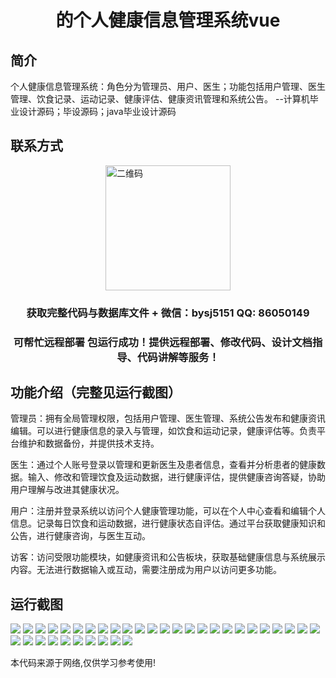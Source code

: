 <p><h1 align="center">的个人健康信息管理系统vue</h1></p>

## 简介
个人健康信息管理系统：角色分为管理员、用户、医生；功能包括用户管理、医生管理、饮食记录、运动记录、健康评估、健康资讯管理和系统公告。    --计算机毕业设计源码；毕设源码；java毕业设计源码


## 联系方式
<img src="https://bs-1329754181.cos.ap-shanghai.myqcloud.com/wx.jpg" alt="二维码" style="display: block; margin: 0 auto;" width="200px">
<p><h3 align="center">获取完整代码与数据库文件 + 微信：bysj5151 QQ: 86050149</h3></p>
<p><h3 align="center">可帮忙远程部署 包运行成功！提供远程部署、修改代码、设计文档指导、代码讲解等服务！</h3></p>

## 功能介绍（完整见运行截图）
管理员：拥有全局管理权限，包括用户管理、医生管理、系统公告发布和健康资讯编辑。可以进行健康信息的录入与管理，如饮食和运动记录，健康评估等。负责平台维护和数据备份，并提供技术支持。

医生：通过个人账号登录以管理和更新医生及患者信息，查看并分析患者的健康数据。输入、修改和管理饮食及运动数据，进行健康评估，提供健康咨询答疑，协助用户理解与改进其健康状况。

用户：注册并登录系统以访问个人健康管理功能，可以在个人中心查看和编辑个人信息。记录每日饮食和运动数据，进行健康状态自评估。通过平台获取健康知识和公告，进行健康咨询，与医生互动。

访客：访问受限功能模块，如健康资讯和公告板块，获取基础健康信息与系统展示内容。无法进行数据输入或互动，需要注册成为用户以访问更多功能。


## 运行截图
![](https://bs-1329754181.cos.ap-shanghai.myqcloud.com/ssm/PersonalHealthInformationManagementSystem/img/001.jpg)
![](https://bs-1329754181.cos.ap-shanghai.myqcloud.com/ssm/PersonalHealthInformationManagementSystem/img/002.jpg)
![](https://bs-1329754181.cos.ap-shanghai.myqcloud.com/ssm/PersonalHealthInformationManagementSystem/img/003.jpg)
![](https://bs-1329754181.cos.ap-shanghai.myqcloud.com/ssm/PersonalHealthInformationManagementSystem/img/004.jpg)
![](https://bs-1329754181.cos.ap-shanghai.myqcloud.com/ssm/PersonalHealthInformationManagementSystem/img/005.jpg)
![](https://bs-1329754181.cos.ap-shanghai.myqcloud.com/ssm/PersonalHealthInformationManagementSystem/img/006.jpg)
![](https://bs-1329754181.cos.ap-shanghai.myqcloud.com/ssm/PersonalHealthInformationManagementSystem/img/007.jpg)
![](https://bs-1329754181.cos.ap-shanghai.myqcloud.com/ssm/PersonalHealthInformationManagementSystem/img/008.jpg)
![](https://bs-1329754181.cos.ap-shanghai.myqcloud.com/ssm/PersonalHealthInformationManagementSystem/img/009.jpg)
![](https://bs-1329754181.cos.ap-shanghai.myqcloud.com/ssm/PersonalHealthInformationManagementSystem/img/010.jpg)
![](https://bs-1329754181.cos.ap-shanghai.myqcloud.com/ssm/PersonalHealthInformationManagementSystem/img/011.jpg)
![](https://bs-1329754181.cos.ap-shanghai.myqcloud.com/ssm/PersonalHealthInformationManagementSystem/img/012.jpg)
![](https://bs-1329754181.cos.ap-shanghai.myqcloud.com/ssm/PersonalHealthInformationManagementSystem/img/013.jpg)
![](https://bs-1329754181.cos.ap-shanghai.myqcloud.com/ssm/PersonalHealthInformationManagementSystem/img/014.jpg)
![](https://bs-1329754181.cos.ap-shanghai.myqcloud.com/ssm/PersonalHealthInformationManagementSystem/img/015.jpg)
![](https://bs-1329754181.cos.ap-shanghai.myqcloud.com/ssm/PersonalHealthInformationManagementSystem/img/016.jpg)
![](https://bs-1329754181.cos.ap-shanghai.myqcloud.com/ssm/PersonalHealthInformationManagementSystem/img/017.jpg)
![](https://bs-1329754181.cos.ap-shanghai.myqcloud.com/ssm/PersonalHealthInformationManagementSystem/img/018.jpg)
![](https://bs-1329754181.cos.ap-shanghai.myqcloud.com/ssm/PersonalHealthInformationManagementSystem/img/019.jpg)
![](https://bs-1329754181.cos.ap-shanghai.myqcloud.com/ssm/PersonalHealthInformationManagementSystem/img/020.jpg)
![](https://bs-1329754181.cos.ap-shanghai.myqcloud.com/ssm/PersonalHealthInformationManagementSystem/img/021.jpg)
![](https://bs-1329754181.cos.ap-shanghai.myqcloud.com/ssm/PersonalHealthInformationManagementSystem/img/022.jpg)
![](https://bs-1329754181.cos.ap-shanghai.myqcloud.com/ssm/PersonalHealthInformationManagementSystem/img/023.jpg)
![](https://bs-1329754181.cos.ap-shanghai.myqcloud.com/ssm/PersonalHealthInformationManagementSystem/img/024.jpg)
![](https://bs-1329754181.cos.ap-shanghai.myqcloud.com/ssm/PersonalHealthInformationManagementSystem/img/025.jpg)
![](https://bs-1329754181.cos.ap-shanghai.myqcloud.com/ssm/PersonalHealthInformationManagementSystem/img/026.jpg)
![](https://bs-1329754181.cos.ap-shanghai.myqcloud.com/ssm/PersonalHealthInformationManagementSystem/img/027.jpg)
![](https://bs-1329754181.cos.ap-shanghai.myqcloud.com/ssm/PersonalHealthInformationManagementSystem/img/028.jpg)
![](https://bs-1329754181.cos.ap-shanghai.myqcloud.com/ssm/PersonalHealthInformationManagementSystem/img/029.jpg)
![](https://bs-1329754181.cos.ap-shanghai.myqcloud.com/ssm/PersonalHealthInformationManagementSystem/img/030.jpg)
![](https://bs-1329754181.cos.ap-shanghai.myqcloud.com/ssm/PersonalHealthInformationManagementSystem/img/031.jpg)
![](https://bs-1329754181.cos.ap-shanghai.myqcloud.com/ssm/PersonalHealthInformationManagementSystem/img/032.jpg)
![](https://bs-1329754181.cos.ap-shanghai.myqcloud.com/ssm/PersonalHealthInformationManagementSystem/img/033.jpg)
![](https://bs-1329754181.cos.ap-shanghai.myqcloud.com/ssm/PersonalHealthInformationManagementSystem/img/034.jpg)
![](https://bs-1329754181.cos.ap-shanghai.myqcloud.com/ssm/PersonalHealthInformationManagementSystem/img/035.jpg)

<p>本代码来源于网络,仅供学习参考使用!</p>
